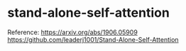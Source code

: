# stand-alone-self-attention
Reference:
https://arxiv.org/abs/1906.05909  
https://github.com/leaderj1001/Stand-Alone-Self-Attention

